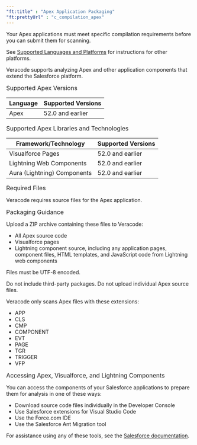 ```yaml
---
"ft:title" : "Apex Application Packaging"
"ft:prettyUrl" : "c_compilation_apex"
---
```


Your Apex applications must meet specific compilation requirements before you can submit them for scanning.

See [Supported Languages and Platforms](https://docs.veracode.com/r/r_supported_table) for instructions for other platforms.

Veracode supports analyzing Apex and other application components that extend the Salesforce platform.

<p><span style="font-size: medium;">Supported Apex Versions</span></p>

|Language|Supported Versions|
|----|----|
|Apex|52.0 and earlier|


<p><span style="font-size: medium;">Supported Apex Libraries and Technologies</span></p>

|Framework/Technology|Supported Versions|
|----|---|
|Visualforce Pages|52.0 and earlier|
|Lightning Web Components|52.0 and earlier|
|Aura (Lightning) Components|52.0 and earlier|

<p><span style="font-size: medium;">Required Files</span></p>

Veracode requires source files for the Apex application.

<p><span style="font-size: medium;">Packaging Guidance</span></p>

Upload a ZIP archive containing these files to Veracode:

-   All Apex source code
-   Visualforce pages
-   Lightning component source, including any application pages, component files, HTML templates, and JavaScript code from Lightning web components

Files must be UTF-8 encoded.

Do not include third-party packages. Do not upload individual Apex source files.

Veracode only scans Apex files with these extensions:

-   APP
-   CLS
-   CMP
-   COMPONENT
-   EVT
-   PAGE
-   TGR
-   TRIGGER
-   VFP

<p><span style="font-size: medium;">Accessing Apex, Visualforce, and Lightning Components</span></p>

You can access the components of your Salesforce applications to prepare them for analysis in one of these ways:

-   Download source code files individually in the Developer Console
-   Use Salesforce extensions for Visual Studio Code
-   Use the Force.com IDE
-   Use the Salesforce Ant Migration tool

For assistance using any of these tools, see the [Salesforce documentation](https://help.salesforce.com/docs.).
